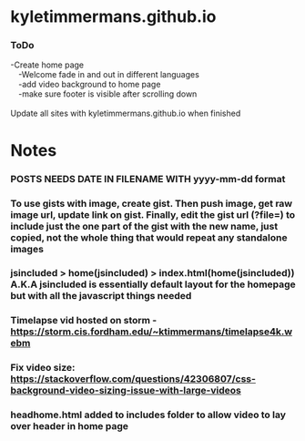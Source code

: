 # kyletimmermans.github.io


### ToDo

<div>-Create home page</div>
<div>&ensp;&ensp;-Welcome fade in and out in different languages</div>
<div>&ensp;&ensp;-add video background to home page</div>
<div>&ensp;&ensp;-make sure footer is visible after scrolling down</div>

</br>

<div>Update all sites with kyletimmermans.github.io when finished</div>

# Notes
### POSTS NEEDS DATE IN FILENAME WITH yyyy-mm-dd format
### To use gists with image, create gist. Then push image, get raw image url, update link on gist. Finally, edit the gist url (?file=) to include just the one part of the gist with the new name, just copied, not the whole thing that would repeat any standalone images
### jsincluded > home(jsincluded) > index.html(home(jsincluded)) A.K.A jsincluded is essentially default layout for the homepage but with all the javascript things needed
### Timelapse vid hosted on storm - https://storm.cis.fordham.edu/~ktimmermans/timelapse4k.webm
### Fix video size: https://stackoverflow.com/questions/42306807/css-background-video-sizing-issue-with-large-videos
### headhome.html added to includes folder to allow video to lay over header in home page
